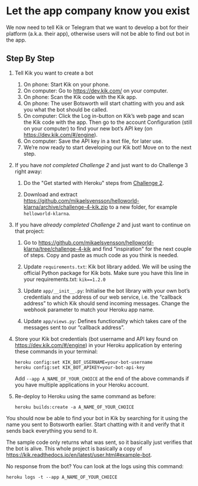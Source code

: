 # Let the app company know you exist

We now need to tell Kik or Telegram that we want to develop a bot for their platform (a.k.a. their app), otherwise users will not be able to find out bot in the app.

## Step By Step

1.  Tell Kik you want to create a bot
    1.  On phone: Start Kik on your phone.
    1.  On computer: Go to https://dev.kik.com/ on your computer.
    1.  On phone: Scan the Kik code with the Kik app.
    1.  On phone: The user Botsworth will start chatting with you and ask you what the bot should be called.
    1.  On computer: Click the Log in-button on Kik’s web page and scan the Kik code with the app. Then go to the account Configuration (still on your computer) to find your new bot’s API key (on https://dev.kik.com/#/engine).
    1.  On computer: Save the API key in a text file, for later use.
    1.  We’re now ready to start developing our Kik bot! Move on to the next step.

1.  If you have _not completed Challenge 2_ and just want to do Challenge 3 right away:

    1.  Do the "Get started with Heroku" steps from [Challenge 2](./challenge-heroku.md).
        
    1.  Download and extract https://github.com/mikaelsvensson/helloworld-klarna/archive/challenge-4-kik.zip 
        to a new folder, for example ```helloworld-klarna```.

1.  If you have _already completed Challenge 2_ and just want to continue on that project:

    1.  Go to https://github.com/mikaelsvensson/helloworld-klarna/tree/challenge-4-kik and find "inspiration"
        for the next couple of steps. Copy and paste as much code as you think is needed.

    1.  Update ```requirements.txt```: Kik bot library added. We will be using the official Python package for Kik bots. 
        Make sure you have this line in your requirements.txt: ```kik==1.2.0```
    
    1.  Update ```app/__init__.py```: Initialise the bot library with your own bot’s credentials and the address of our web service, i.e. the “callback address” to which Kik should send incoming messages. Change the webhook parameter to match your Heroku app name.
    
    1.  Update ```app/views.py```: Defines functionality which takes care of the messages sent to our “callback address”.

1.  Store your Kik bot credentials (bot username and API key found on https://dev.kik.com/#/engine) in your 
    Heroku application by entering these commands in your terminal:
    
        heroku config:set KIK_BOT_USERNAME=your-bot-username
        heroku config:set KIK_BOT_APIKEY=your-bot-api-key
 
    Add ```--app A_NAME_OF_YOUR_CHOICE``` at the end of the above commands if you have multiple applications in your Heroku account.

1.  Re-deploy to Heroku using the same command as before:

        heroku builds:create -a A_NAME_OF_YOUR_CHOICE
 
You should now be able to find your bot in Kik by searching for it using the name you sent to Botsworth 
earlier. Start chatting with it and verify that it sends back everything you send to it.

The sample code only returns what was sent, so it basically just verifies that the bot is alive. This whole 
project is basically a copy of https://kik.readthedocs.io/en/latest/user.html#example-bot.

No response from the bot? You can look at the logs using this command:

    heroku logs -t --app A_NAME_OF_YOUR_CHOICE